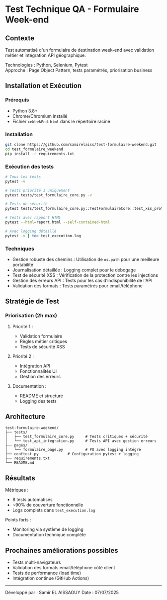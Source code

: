 # Test Technique QA - Formulaire Week-end

## Contexte
Test automatisé d'un formulaire de destination week-end avec validation métier et intégration API géographique.

Technologies : Python, Selenium, Pytest  
Approche : Page Object Pattern, tests paramétrés, priorisation business  

## Installation et Exécution

### Prérequis
- Python 3.8+
- Chrome/Chromium installé
- Fichier `ceWeekEnd.html` dans le répertoire racine

### Installation
```bash
git clone https://github.com/samirelaiss/test-formulaire-weekend.git
cd test_formulaire_weekend
pip install -r requirements.txt
```

### Exécution des tests
```bash
# Tous les tests
pytest -v

# Tests priorité 1 uniquement  
pytest tests/test_formulaire_core.py -v

# Tests de sécurité
pytest tests/test_formulaire_core.py::TestFormulaireCore::test_xss_protection -v

# Tests avec rapport HTML
pytest --html=report.html --self-contained-html

# Avec logging détaillé
pytest -v | tee test_execution.log
```

### Techniques
- Gestion robuste des chemins : Utilisation de `os.path` pour une meilleure portabilité
- Journalisation détaillée : Logging complet pour le débogage
- Test de sécurité XSS : Vérification de la protection contre les injections
- Gestion des erreurs API : Tests pour les cas d'indisponibilité de l'API
- Validation des formats : Tests paramétrés pour email/téléphone

## Stratégie de Test

### Priorisation (2h max)
1. Priorité 1 : 
   - Validation formulaire
   - Règles métier critiques
   - Tests de sécurité XSS

2. Priorité 2 : 
   - Intégration API
   - Fonctionnalités UI
   - Gestion des erreurs

3. Documentation : 
   - README et structure
   - Logging des tests


## Architecture

```
test-formulaire-weekend/
├── tests/                   
│   ├── test_formulaire_core.py     # Tests critiques + sécurité
│   └── test_api_integration.py     # Tests API avec gestion erreurs
├── pages/                   
│   └── formulaire_page.py          # PO avec logging intégré
├── conftest.py             # Configuration pytest + logging
├── requirements.txt        
└── README.md              
```


## Résultats

Métriques :
- 8 tests automatisés
- ~90% de couverture fonctionnelle
- Logs complets dans `test_execution.log`

Points forts :
- Monitoring via système de logging
- Documentation technique complète

## Prochaines améliorations possibles
- Tests multi-navigateurs
- Validation des formats email/téléphone côté client
- Tests de performance (load time)
- Intégration continue (GitHub Actions)

---
Développé par : Samir EL AISSAOUY
Date : 07/07/2025
```
